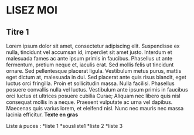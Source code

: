 # LISEZ MOI #

## Titre 1 #

Lorem ipsum dolor sit amet, consectetur adipiscing elit. Suspendisse ex nulla, tincidunt vel accumsan id, imperdiet sit amet justo. Interdum et malesuada fames ac ante ipsum primis in faucibus. Phasellus ut ante fermentum, pretium neque et, iaculis erat. Sed mollis felis ut tincidunt ornare. Sed pellentesque placerat ligula. Vestibulum metus purus, mattis eget dictum at, malesuada in dui. Sed placerat ante quis risus blandit, eget luctus orci fringilla. Proin et sollicitudin massa. Nulla facilisi. Phasellus posuere convallis nulla vel luctus. Vestibulum ante ipsum primis in faucibus orci luctus et ultrices posuere cubilia Curae; Aliquam nec libero quis nisl consequat mollis in a neque. Praesent vulputate ac urna vel dapibus. Maecenas quis varius lorem, et eleifend nisl. Nunc nec mauris nec massa lacinia efficitur. **Texte en gras**

Liste à puces :
*liste 1
  *sousliste1
*liste 2
*liste 3
